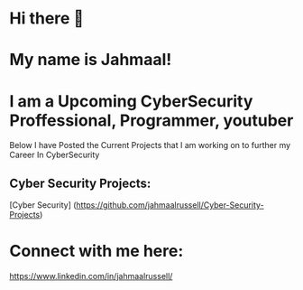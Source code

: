 # Hi there 👋
# My name is Jahmaal!
# I am a Upcoming CyberSecurity Proffessional, Programmer, youtuber
Below I have Posted the Current Projects that I am working on to further my Career In CyberSecurity

## Cyber Security Projects:
 [Cyber Security] (https://github.com/jahmaalrussell/Cyber-Security-Projects)

# Connect with me here:
https://www.linkedin.com/in/jahmaalrussell/
